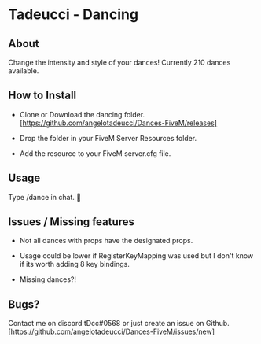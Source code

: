 # Tadeucci - Dancing

## About

Change the intensity and style of your dances! Currently 210 dances available.

## How to Install

- Clone or Download the dancing folder. [https://github.com/angelotadeucci/Dances-FiveM/releases]

- Drop the folder in your FiveM Server Resources folder.

- Add the resource to your FiveM server.cfg file.

## Usage

Type /dance in chat. 🙂

## Issues / Missing features

- Not all dances with props have the designated props.

- Usage could be lower if RegisterKeyMapping was used but I don't know if its worth adding 8 key bindings.

- Missing dances?!

## Bugs?

Contact me on discord tDcc#0568 or just create an issue on Github. [https://github.com/angelotadeucci/Dances-FiveM/issues/new]
